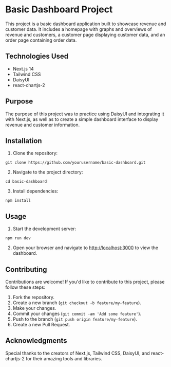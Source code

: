 # Basic Dashboard Project

This project is a basic dashboard application built to showcase revenue and customer data. It includes a homepage with graphs and overviews of revenue and customers, a customer page displaying customer data, and an order page containing order data.

## Technologies Used

- Next.js 14
- Tailwind CSS
- DaisyUI
- react-chartjs-2

## Purpose

The purpose of this project was to practice using DaisyUI and integrating it with Next.js, as well as to create a simple dashboard interface to display revenue and customer information.

## Installation

1. Clone the repository:

```
git clone https://github.com/yourusername/basic-dashboard.git
```

2. Navigate to the project directory:

```
cd basic-dashboard
```

3. Install dependencies:

```
npm install
```

## Usage

1. Start the development server:

```
npm run dev
```

2. Open your browser and navigate to [http://localhost:3000](http://localhost:3000) to view the dashboard.

## Contributing

Contributions are welcome! If you'd like to contribute to this project, please follow these steps:

1. Fork the repository.
2. Create a new branch (`git checkout -b feature/my-feature`).
3. Make your changes.
4. Commit your changes (`git commit -am 'Add some feature'`).
5. Push to the branch (`git push origin feature/my-feature`).
6. Create a new Pull Request.


## Acknowledgments

Special thanks to the creators of Next.js, Tailwind CSS, DaisyUI, and react-chartjs-2 for their amazing tools and libraries.
